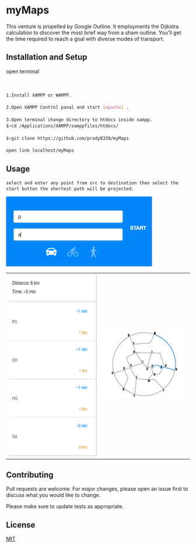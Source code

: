 # myMaps

This venture is propelled by Google Outline. It employments the Dijkstra calculation to discover the most brief way from a sham outline. You'll get the time required to reach a goal with diverse modes of transport.

## Installation and Setup

open terminal

```bash


1.Install XAMPP or WAMPP.

2.Open XAMPP Control panal and start [apache] .

3.Open terminal change directory to htdocs inside xampp.
$>cd /Applications/XAMPP/xamppfiles/htdocs/

$>git clone https://github.com/prady8339/myMaps

open link localhost/myMaps

```

## Usage

```
select and enter any point from src to destination then select the start button the shortest path will be projected.

```
<img src="https://github.com/prady8339/myMaps/blob/main/readme-src/start.png" alt="start">
<table>
    <tr>
        <td>
<img src="https://github.com/prady8339/myMaps/blob/main/readme-src/result.png" style="height:500px;" alt="result"></td>
        <td>
<img src="https://github.com/prady8339/myMaps/blob/main/readme-src/map.png" style="width:300px;"  alt="map"></td>
        </tr>
</table>

## Contributing

Pull requests are welcome. For major changes, please open an issue first
to discuss what you would like to change.

Please make sure to update tests as appropriate.

## License

[MIT](https://choosealicense.com/licenses/mit/)

    
